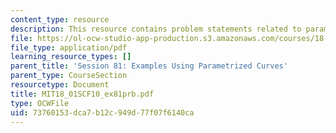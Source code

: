 ```yaml
---
content_type: resource
description: This resource contains problem statements related to parametrized curves.
file: https://ol-ocw-studio-app-production.s3.amazonaws.com/courses/18-01sc-single-variable-calculus-fall-2010/73760153dca7b12c949d77f07f6140ca_MIT18_01SCF10_ex81prb.pdf
file_type: application/pdf
learning_resource_types: []
parent_title: 'Session 81: Examples Using Parametrized Curves'
parent_type: CourseSection
resourcetype: Document
title: MIT18_01SCF10_ex81prb.pdf
type: OCWFile
uid: 73760153-dca7-b12c-949d-77f07f6140ca
---
```

